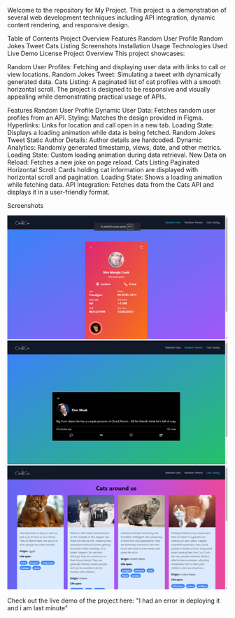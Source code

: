 Welcome to the repository for My Project. This project is a demonstration of several web development techniques including API integration, dynamic content rendering, and responsive design.

Table of Contents
Project Overview
Features
Random User Profile
Random Jokes Tweet
Cats Listing
Screenshots
Installation
Usage
Technologies Used
Live Demo
License
Project Overview
This project showcases:

Random User Profiles: Fetching and displaying user data with links to call or view locations.
Random Jokes Tweet: Simulating a tweet with dynamically generated data.
Cats Listing: A paginated list of cat profiles with a smooth horizontal scroll.
The project is designed to be responsive and visually appealing while demonstrating practical usage of APIs.

Features
Random User Profile
Dynamic User Data: Fetches random user profiles from an API.
Styling: Matches the design provided in Figma.
Hyperlinks: Links for location and call open in a new tab.
Loading State: Displays a loading animation while data is being fetched.
Random Jokes Tweet
Static Author Details: Author details are hardcoded.
Dynamic Analytics: Randomly generated timestamp, views, date, and other metrics.
Loading State: Custom loading animation during data retrieval.
New Data on Reload: Fetches a new joke on page reload.
Cats Listing
Paginated Horizontal Scroll: Cards holding cat information are displayed with horizontal scroll and pagination.
Loading State: Shows a loading animation while fetching data.
API Integration: Fetches data from the Cats API and displays it in a user-friendly format.





Screenshots

![alt text](image.png)
![alt text](image-1.png)
![alt text](image-2.png)

Check out the live demo of the project here: "I had an error in deploying it and i am last minute"